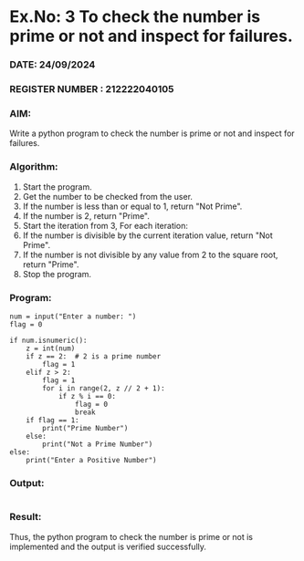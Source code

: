 # Ex.No: 3 To check the number is prime or not and inspect for failures.
 
### DATE: 24/09/2024                                                                          
### REGISTER NUMBER : 212222040105
### AIM: 
Write a python program to check the number is prime or not and inspect for failures.
 
### Algorithm:
1. Start the program.
2. Get the number to be checked from the user.
3. If the number is less than or equal to 1, return "Not Prime".
4. If the number is 2, return "Prime".
5. Start the iteration from 3, For each iteration:
6. If the number is divisible by the current iteration value, return "Not Prime".
7. If the number is not divisible by any value from 2 to the square root, return "Prime".
8. Stop the program.

### Program:
```
num = input("Enter a number: ")
flag = 0

if num.isnumeric(): 
    z = int(num)
    if z == 2:  # 2 is a prime number
        flag = 1
    elif z > 2:
        flag = 1  
        for i in range(2, z // 2 + 1):  
            if z % i == 0:
                flag = 0  
                break
    if flag == 1:
        print("Prime Number")
    else:
        print("Not a Prime Number")
else:
    print("Enter a Positive Number")

```

### Output:
```
```




### Result:
Thus, the python program to check the number is prime or not is implemented and the output is verified successfully.
